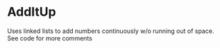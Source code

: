 # AddItUp
Uses linked lists to add numbers continuously w/o running out of space.
See code for more comments
